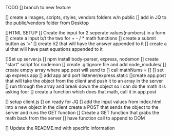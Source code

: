 TODO
[] branch to new feature

[] create a images, scripts, styles, vendors folders w/n public
    [] add in JQ to the public/vendors folder from Desktop

[]HTML SETUP
    [] Create the input for 2 seperate values(numbers) in a form
    [] create a input b/t the two for + - / * math functions
    [] create a submit button as '='
    [] create h2 that will have the answer appended to it
    [] create a ul that will have past equations appended to it 

[]Set up server.js
    [] npm install body-parser, express, nodemon
    [] create "start" script for nodemon
    [] create .gitignore file and add node_modules/
    [] create empty array where app.post will send to
        [] call mathNums = []
    [] set up express app
        [] add app and port listener/express.static
    []create app.post that will take the object from the client and push it to an array in the server
        [] run through the array and break down the object so I can do the math it is asking foor
            [] create a function which does that math, call it in app.post
        

[] setup client.js
    [] on ready for JQ
    [] add the input values from index.html into a new object in the client
        create a POST that sends the object to the server and runs the GET function
    [] Create a GET function that grabs the math back from the server 
        [] have function call to append to DOM  

[] Update the README.md with specific information
